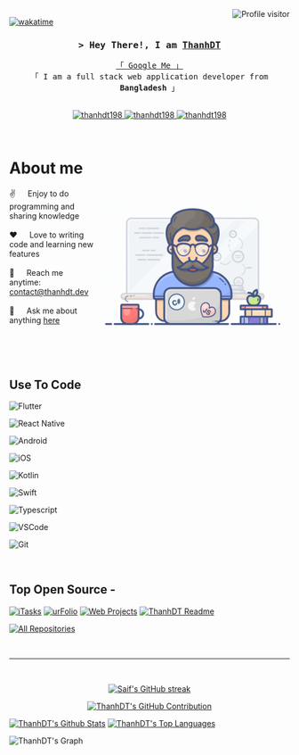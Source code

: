 <!--
<h2 align="center">
  Welcome to ThanhDT World!
  <img src="https://media.giphy.com/media/hvRJCLFzcasrR4ia7z/giphy.gif" width="28">
</h2>
-->

<!--
<p align="center">
  <a href="https://github.com/thanhdang198"><img src="https://readme-typing-svg.herokuapp.com/?lines=Self%20Taught%20Programmer;Front%20End%20Developer;1.5%2B%20years%20of%20coding%20experience;Always%20learning%20new%20things&center=true&width=380&height=45"></a>
</p>

 -->

<a href="https://komarev.com/ghpvc/?username=thanhdang198">
  <img align="right" src="https://komarev.com/ghpvc/?username=thanhdang198&label=Visitors&color=0e75b6&style=flat" alt="Profile visitor" />
</a>


[![wakatime](https://wakatime.com/badge/user/eebb3dd8-d9b2-40de-9b88-6fd6cac99dbc.svg)](https://wakatime.com/@eebb3dd8-d9b2-40de-9b88-6fd6cac99dbc)

<!-- Intro  -->
<h3 align="center">
        <samp>&gt; Hey There!, I am
                <b><a target="_blank" href="https://thanhdt.dev">ThanhDT</a></b>
        </samp>
</h3>


<p align="center"> 
  <samp>
    <a href="https://www.google.com/search?q=CV+Flutter">「 Google Me 」</a>
    <br>
    「 I am a full stack web application developer from <b>Bangladesh</b> 」
    <br>
    <br>
  </samp>
</p>

<p align="center">
 <a href="https://thanhdt.dev" target="blank">
  <img src="https://img.shields.io/badge/Website-DC143C?style=for-the-badge&logo=medium&logoColor=white" alt="thanhdt198" />
 </a>
 <a href="https://linkedin.com/in/thanhdang98" target="_blank">
  <img src="https://img.shields.io/badge/LinkedIn-0077B5?style=for-the-badge&logo=linkedin&logoColor=white" alt="thanhdt198"/>
 </a>
 <!-- <a href="https://dev.to/thanhdt198" target="_blank">
  <img src="https://img.shields.io/badge/dev.to-0A0A0A?style=for-the-badge&logo=dev.to&logoColor=white" alt="thanhdt198" />
 </a> -->
 <!-- <a href="https://twitter.com/_alsiam" target="_blank">
  <img src="https://img.shields.io/badge/Twitter-1DA1F2?style=for-the-badge&logo=twitter&logoColor=white" />
 </a> -->
 <!-- <a href="https://instagram.com/_alsiam" target="_blank">
  <img src="https://img.shields.io/badge/Instagram-fe4164?style=for-the-badge&logo=instagram&logoColor=white" alt="thanhdt198" />
 </a>  -->
 <a href="https://facebook.com/thanhdang98" target="_blank">
  <img src="https://img.shields.io/badge/Facebook-20BEFF?&style=for-the-badge&logo=facebook&logoColor=white" alt="thanhdt198"  />
  </a> 
</p>
<br />

<!-- About Section -->
 # About me
 
<p>
 <img align="right" width="350" src="/assets/programmer.gif" alt="Coding gif" />
  
 ✌️ &emsp; Enjoy to do programming and sharing knowledge <br/><br/>
 ❤️ &emsp; Love to writing code and learning new features<br/><br/>
 📧 &emsp; Reach me anytime: [contact@thanhdt.dev](mailto:contact@thanhdt.dev)<br/><br/>
 💬 &emsp; Ask me about anything [here](https://github.com/thanhdang198/thanhdang198/issues)

</p>

<br/>
<br/>
<br/>

## Use To Code

![Flutter](https://img.shields.io/badge/Flutter-02569B?style=for-the-badge&logo=flutter&logoColor=white)

![React Native](https://img.shields.io/badge/React_Native-20232A?style=for-the-badge&logo=react&logoColor=61DAFB)

![Android](https://img.shields.io/badge/Android-3DDC84?style=for-the-badge&logo=android&logoColor=white)

![iOS](https://img.shields.io/badge/iOS-000000?style=for-the-badge&logo=ios&logoColor=white)

![Kotlin](https://img.shields.io/badge/Kotlin-0095D5?&style=for-the-badge&logo=kotlin&logoColor=white)

![Swift](https://img.shields.io/badge/Swift-FA7343?style=for-the-badge&logo=swift&logoColor=white)

![Typescript](https://img.shields.io/badge/Typescript-007acc?style=for-the-badge&labelColor=black&logo=typescript&logoColor=007acc)

![VSCode](https://img.shields.io/badge/Visual_Studio-0078d7?style=for-the-badge&logo=visual%20studio&logoColor=white)

![Git](https://img.shields.io/badge/Git-F05032?style=for-the-badge&logo=git&logoColor=white)

<br/>

## Top Open Source -
[![iTasks](https://github-readme-stats.vercel.app/api/pin/?username=thanhdt198&repo=itasks&border_color=7F3FBF&bg_color=0D1117&title_color=C9D1D9&text_color=8B949E&icon_color=7F3FBF)](https://github.com/thanhdang198/itasks)
[![urFolio](https://github-readme-stats.vercel.app/api/pin/?username=thanhdt198&repo=urfolio&border_color=7F3FBF&bg_color=0D1117&title_color=C9D1D9&text_color=8B949E&icon_color=7F3FBF)](https://github.com/thanhdang198/urfolio)
[![Web Projects](https://github-readme-stats.vercel.app/api/pin/?username=thanhdt198&repo=web-projects&border_color=7F3FBF&bg_color=0D1117&title_color=C9D1D9&text_color=8B949E&icon_color=7F3FBF)](https://github.com/thanhdang198/web-projects)
[![ThanhDT Readme](https://github-readme-stats.vercel.app/api/pin/?username=thanhdt198&repo=thanhdt198&border_color=7F3FBF&bg_color=0D1117&title_color=C9D1D9&text_color=8B949E&icon_color=7F3FBF)](https://github.com/thanhdang198/thanhdt198)

<p align="left">
  <a href="https://github.com/thanhdang198?tab=repositories" target="_blank"><img alt="All Repositories" title="All Repositories" src="https://img.shields.io/badge/-All%20Repos-2962FF?style=for-the-badge&logo=koding&logoColor=white"/></a>
</p>

<br/>
<hr/>
<br/>

<p align="center">
  <a href="https://github.com/thanhdang198">
    <img src="https://github-readme-streak-stats.herokuapp.com/?user=thanhdt198&theme=radical&border=7F3FBF&background=0D1117" alt="Saif's GitHub streak"/>
  </a>
</p>

<p align="center">
  <a href="https://github.com/thanhdang198">
    <img src="https://github-profile-summary-cards.vercel.app/api/cards/profile-details?username=thanhdt198&theme=radical" alt="ThanhDT's GitHub Contribution"/>
  </a>
</p>

<a> 
    <a href="https://github.com/thanhdang198"><img alt="ThanhDT's Github Stats" src="https://denvercoder1-github-readme-stats.vercel.app/api?username=thanhdt198&show_icons=true&count_private=true&theme=react&border_color=7F3FBF&bg_color=0D1117&title_color=F85D7F&icon_color=F8D866" height="192px" width="49.5%"/></a>
  <a href="https://github.com/thanhdang198"><img alt="ThanhDT's Top Languages" src="https://denvercoder1-github-readme-stats.vercel.app/api/top-langs/?username=thanhdt198&langs_count=8&layout=compact&theme=react&border_color=7F3FBF&bg_color=0D1117&title_color=F85D7F&icon_color=F8D866" height="192px" width="49.5%"/></a>
  <br/>
</a>


![ThanhDT's Graph](https://github-readme-activity-graph.vercel.app/graph?username=thanhdt198&custom_title=ThanhDT's%20GitHub%20Activity%20Graph&bg_color=0D1117&color=7F3FBF&line=7F3FBF&point=7F3FBF&area_color=FFFFFF&title_color=FFFFFF&area=true)